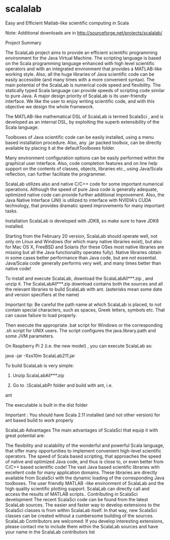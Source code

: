 # scalalab

Easy and Efficient Matlab-like scientific computing in Scala

 Note: Additional downloads are in
 http://sourceforge.net/projects/scalalab/


Project Summary

The ScalaLab project aims to provide an efficient scientific programming environment for the Java Virtual Machine. 
The scripting language is based on the Scala programming language enhanced with high level scientific operators
and with an integrated environment that provides a MATLAB-like working style. Also, all the huge libraries of 
Java scientific code can be easily accessible (and many times with a more convenient syntax). The main potential 
of the ScalaLab is numerical code speed and flexibility. The statically typed Scala language can provide speeds 
of scripting code similar to pure Java. A major design priority of ScalaLab is its user-friendly interface. 
We like the user to enjoy writing scientific code, and with this objective we design the whole framework.

The MATLAB-like mathematical DSL of ScalaLab is termed ScalaSci , and is developed as an internal DSL,
by exploiting the superb extensibility of the Scala language.

Toolboxes of Java scientific code can be easily installed, using a menu based installation procedure. 
Also, any .jar packed toolbox, can be directly available by placing it at the defaultToolboxes folder.

Many environment configuration options can be easily performed within the graphical user interface. Also, 
code completion features and on line help support on the contents of classes, objects, libraries etc., 
using Java/Scala reflection, can further facilitate the programmer.

ScalaLab utilizes also and native C/C++ code for some important numerical operations. Although the speed 
of pure Java code is generally adequate, optimized native code can provide further additional improvement.
Also, the Java Native Interface (JNI) is utilized to interface with NVIDIA's CUDA technology, that provides
dramatic speed improvements for many important tasks.

Installation
ScalaLab is developed with JDK8, so make sure to have JDK8 installed.

Starting from the February 20 version, ScalaLab should operate well, not only on Linux
and Windows (for which many native libraries exist), but also for Mac OS X, FreeBSD and Solaris 
(for these OSes most native libraries are missing but all the Java functionality operates fully). 
Native libraries obtain in some cases better performance than Java code, but are not essential. 
Java/Scala code generally performs very well, and many times better than native code!

To install and execute ScalaLab, download the ScalaLabAll***.zip , and unzip it. 
The ScalaLabAll***.zip download contains both the sources and all the relevant libraries to build 
ScalaLab with ant. (asterisks mean some date and version specifiers at the name)

Important tip: Be careful the path name at which ScalaLab is placed, to not contain special 
characters, such as spaces, Greek letters, symbols etc. That can cause failure to load properly.

Then execute the appropriate .bat script for Windows or the corresponding .sh script 
for UNIX users. The script configures the java.library.path and some JVM parameters.

On Raspberry Pi 2 (i.e. the new model) , you can execute ScalaLab as:

java -jar -Xss10m ScalaLab211.jar

To build ScalaLab is very simple:

1. Unzip ScalaLabAll***.zip

2. Go to .\ScalaLabPr folder and build with ant, i.e.

ant

The executable is built in the dist folder

Important : You should have Scala 2.11 installed (and not other version) for ant based build to work properly

ScalaLab Advantages
The main advantages of ScalaSci that equip it with great potential are:

The flexibility and scalability of the wonderful and powerful Scala language, that offer many opportunities 
to implement convenient high-level scientific operators.
The speed of Scala based scripting, that approaches the speed of native and optimized Java code, 
and thus is close to, or even better from C/C++ based scientific code!
The vast Java based scientific libraries with excellent code for many application domains. 
These libraries are directly available from ScalaSci with the dynamic loading of the 
corresponding Java toolboxes.
The user friendly MATLAB -like environment of ScalaLab and the high quality scientific plotting support.
ScalaLab can directly call and access the results of MATLAB scripts..
Contributing in ScalaSci development
The recent ScalaSci code can be found from the latest ScalaLab sources. The easier and faster way to develop extensions to the ScalaSci classes is from within ScalaLab itself. In that way, new ScalaSci classes can be created without a cumbersome building of the sources. ScalaLab Contributors are welcomed: If you develop interesting extensions, please contact me to include them within the ScalaLab sources and have your name in the ScalaLab contributors list

